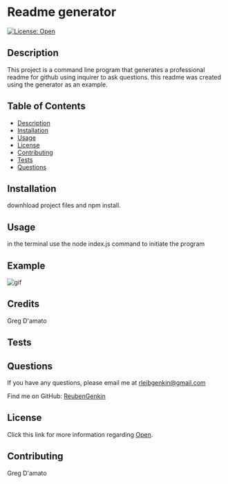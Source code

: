 
  # Readme generator
  
  [![License: Open](https://img.shields.io/badge/license-Open-red.svg)](http://opensource.org/licenses/Open)
 
  ## Description
  This project is a command line program that generates a professional readme for github using inquirer to ask questions. this readme was created using the generator as an example. 

  ## Table of Contents
  - [Description](#description)
  - [Installation](#installation)
  - [Usage](#usage)
  - [License](#license)
  - [Contributing](#contributing)
  - [Tests](#tests)
  - [Questions](#questions)
  ## Installation
  downhload project files and npm install.
  ## Usage
  in the terminal use the node index.js  command to initiate the program

  ## Example
  ![gif](https://media.giphy.com/media/vFKqnCdLPNOKc/giphy.gif)

  ## Credits
  Greg D'amato
  ## Tests
  
  ## Questions
  If you have any questions, please email me at rleibgenkin@gmail.com
  
  Find me on GitHub: [ReubenGenkin](https://github.com/ReubenGenkin)
  ## License
  Click this link for more information regarding [Open](http://opensource.org/licenses/Open).
  ## Contributing
  Greg D'amato 
  